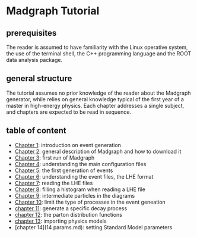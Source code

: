 # Madgraph Tutorial

## prerequisites

The reader is assumed to have familiarity with the Linux operative system,
the use of the terminal shell,
the C++ programming language and the ROOT data analysis package.

## general structure

The tutorial assumes no prior knowledge of the reader
about the Madgraph generator,
while relies on general knowledge
typical of the first year of a master in high-energy physics.
Each chapter addresses a single subject,
and chapters are expected to be read in sequence.

## table of content

  * [Chapter 1](01_intro.md): introduction on event generation
  * [Chapter 2](02_mg.md): general description of Madgraph and
    how to download it
  * [Chapter 3](03_firstRun.md): first run of Madgraph
  * [Chapter 4](04_cfg.md): understanding the main configuration files
  * [Chapter 5](05_gen.md): the first generation of events
  * [Chapter 6](06_LHE.md): understanding the event files, the LHE format
  * [Chapter 7](07_read.md): reading the LHE files
  * [Chapter 8](08_plot.md): filling a histogram when reading a LHE file
  * [Chapter 9](08_inter.md): intermediate particles in the diagrams
  * [Chapter 10](10_specify.md): limit the type of processes in the event geneation
  * [chapter 11](11_decayChains.md): generate a specific decay process
  * [chapter 12](12_pdf.md): the parton distribution functions
  * [chapter 13](13_import.md): importing physics models
  * [chapter 14](14 params.md): setting Standard Model parameters


